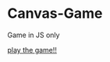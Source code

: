 # Canvas-Game
Game in JS only


[play the game!!](https://andersonmerten.github.io/Canvas-Game/jogo/index.html)

